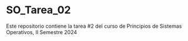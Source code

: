 # SO_Tarea_02
Este repositorio contiene la tarea #2 del curso de Principios de Sistemas Operativos, II Semestre 2024
